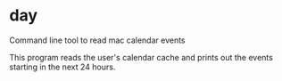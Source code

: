 # day
Command line tool to read mac calendar events

This program reads the user's calendar cache and prints out the
events starting in the next 24 hours.


